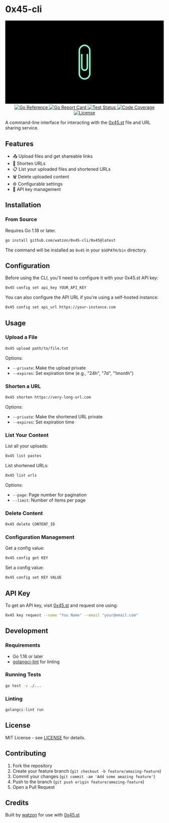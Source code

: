 # 0x45-cli

<div align="center">
    <img src="https://raw.githubusercontent.com/watzon/0x45-cli/main/.github/0x45.png" alt="0x45 Logo" />
</div>

<div align="center">
    <a href="https://pkg.go.dev/github.com/watzon/0x45-cli">
        <img src="https://pkg.go.dev/badge/github.com/watzon/0x45-cli.svg" alt="Go Reference">
    </a>
    <a href="https://goreportcard.com/report/github.com/watzon/0x45-cli">
        <img src="https://goreportcard.com/badge/github.com/watzon/0x45-cli" alt="Go Report Card">
    </a>
    <a href="https://github.com/watzon/0x45-cli/actions/workflows/test.yml">
        <img src="https://github.com/watzon/0x45-cli/actions/workflows/test.yml/badge.svg" alt="Test Status">
    </a>
    <a href="https://codecov.io/gh/watzon/0x45-cli">
        <img src="https://codecov.io/gh/watzon/0x45-cli/branch/main/graph/badge.svg" alt="Code Coverage">
    </a>
    <a href="https://github.com/watzon/0x45-cli/blob/main/LICENSE">
        <img src="https://img.shields.io/github/license/watzon/0x45-cli" alt="License">
    </a>
</div>

A command-line interface for interacting with the [0x45.st](https://0x45.st) file and URL sharing service.

## Features

- 📤 Upload files and get shareable links
- 🔗 Shorten URLs
- 📋 List your uploaded files and shortened URLs
- 🗑️ Delete uploaded content
- ⚙️ Configurable settings
- 🔑 API key management

## Installation

### From Source

Requires Go 1.18 or later.

```bash
go install github.com/watzon/0x45-cli/0x45@latest
```

The command will be installed as `0x45` in your `$GOPATH/bin` directory.

## Configuration

Before using the CLI, you'll need to configure it with your 0x45.st API key:

```bash
0x45 config set api_key YOUR_API_KEY
```

You can also configure the API URL if you're using a self-hosted instance:

```bash
0x45 config set api_url https://your-instance.com
```

## Usage

### Upload a File

```bash
0x45 upload path/to/file.txt
```

Options:
- `--private`: Make the upload private
- `--expires`: Set expiration time (e.g., "24h", "7d", "1month")

### Shorten a URL

```bash
0x45 shorten https://very-long-url.com
```

Options:
- `--private`: Make the shortened URL private
- `--expires`: Set expiration time

### List Your Content

List all your uploads:
```bash
0x45 list pastes
```

List shortened URLs:
```bash
0x45 list urls
```

Options:
- `--page`: Page number for pagination
- `--limit`: Number of items per page

### Delete Content

```bash
0x45 delete CONTENT_ID
```

### Configuration Management

Get a config value:
```bash
0x45 config get KEY
```

Set a config value:
```bash
0x45 config set KEY VALUE
```

## API Key

To get an API key, visit [0x45.st](https://0x45.st) and request one using:

```bash
0x45 key request --name "You Name" --email "your@email.com"
```

## Development

### Requirements

- Go 1.16 or later
- [golangci-lint](https://golangci-lint.run/) for linting

### Running Tests

```bash
go test -v ./...
```

### Linting

```bash
golangci-lint run
```

## License

MIT License - see [LICENSE](LICENSE) for details.

## Contributing

1. Fork the repository
2. Create your feature branch (`git checkout -b feature/amazing-feature`)
3. Commit your changes (`git commit -am 'Add some amazing feature'`)
4. Push to the branch (`git push origin feature/amazing-feature`)
5. Open a Pull Request

## Credits

Built by [watzon](https://github.com/watzon) for use with [0x45.st](https://0x45.st)
